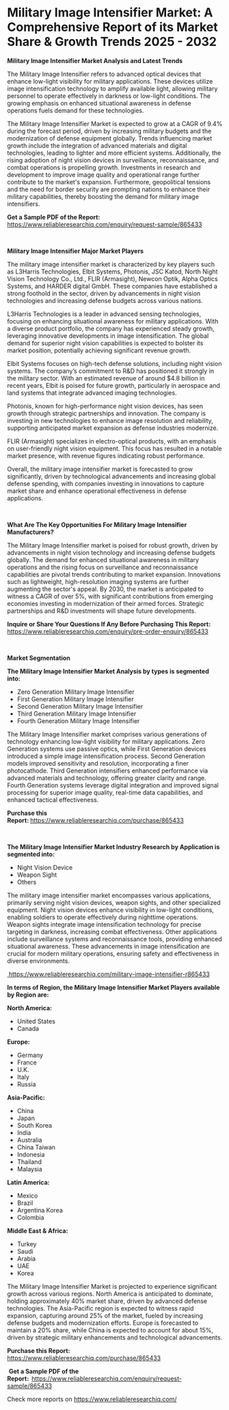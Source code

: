 <p><h1>Military Image Intensifier Market: A Comprehensive Report of its Market Share & Growth Trends 2025 - 2032</h1></p><p><strong>Military Image Intensifier Market Analysis and Latest Trends</strong></p>
<p><p>The Military Image Intensifier refers to advanced optical devices that enhance low-light visibility for military applications. These devices utilize image intensification technology to amplify available light, allowing military personnel to operate effectively in darkness or low-light conditions. The growing emphasis on enhanced situational awareness in defense operations fuels demand for these technologies.</p><p>The Military Image Intensifier Market is expected to grow at a CAGR of 9.4% during the forecast period, driven by increasing military budgets and the modernization of defense equipment globally. Trends influencing market growth include the integration of advanced materials and digital technologies, leading to lighter and more efficient systems. Additionally, the rising adoption of night vision devices in surveillance, reconnaissance, and combat operations is propelling growth. Investments in research and development to improve image quality and operational range further contribute to the market's expansion. Furthermore, geopolitical tensions and the need for border security are prompting nations to enhance their military capabilities, thereby boosting the demand for military image intensifiers.</p></p>
<p><strong>Get a Sample PDF of the Report:&nbsp;</strong> <a href="https://www.reliableresearchiq.com/enquiry/request-sample/865433?utm_campaign=2245&utm_medium=2&utm_source=Github&utm_content=ia&utm_term=19022025&utm_id=military-image-intensifier">https://www.reliableresearchiq.com/enquiry/request-sample/865433</a></p>
<p>&nbsp;</p>
<p><strong>Military Image Intensifier Major Market Players</strong></p>
<p><p>The military image intensifier market is characterized by key players such as L3Harris Technologies, Elbit Systems, Photonis, JSC Katod, North Night Vision Technology Co., Ltd., FLIR (Armasight), Newcon Optik, Alpha Optics Systems, and HARDER digital GmbH. These companies have established a strong foothold in the sector, driven by advancements in night vision technologies and increasing defense budgets across various nations.</p><p>L3Harris Technologies is a leader in advanced sensing technologies, focusing on enhancing situational awareness for military applications. With a diverse product portfolio, the company has experienced steady growth, leveraging innovative developments in image intensification. The global demand for superior night vision capabilities is expected to bolster its market position, potentially achieving significant revenue growth.</p><p>Elbit Systems focuses on high-tech defense solutions, including night vision systems. The company’s commitment to R&D has positioned it strongly in the military sector. With an estimated revenue of around $4.8 billion in recent years, Elbit is poised for future growth, particularly in aerospace and land systems that integrate advanced imaging technologies.</p><p>Photonis, known for high-performance night vision devices, has seen growth through strategic partnerships and innovation. The company is investing in new technologies to enhance image resolution and reliability, supporting anticipated market expansion as defense industries modernize.</p><p>FLIR (Armasight) specializes in electro-optical products, with an emphasis on user-friendly night vision equipment. This focus has resulted in a notable market presence, with revenue figures indicating robust performance.</p><p>Overall, the military image intensifier market is forecasted to grow significantly, driven by technological advancements and increasing global defense spending, with companies investing in innovations to capture market share and enhance operational effectiveness in defense applications.</p></p>
<p>&nbsp;</p>
<p><strong>What Are The Key Opportunities For Military Image Intensifier Manufacturers?</strong></p>
<p><p>The Military Image Intensifier market is poised for robust growth, driven by advancements in night vision technology and increasing defense budgets globally. The demand for enhanced situational awareness in military operations and the rising focus on surveillance and reconnaissance capabilities are pivotal trends contributing to market expansion. Innovations such as lightweight, high-resolution imaging systems are further augmenting the sector's appeal. By 2030, the market is anticipated to witness a CAGR of over 5%, with significant contributions from emerging economies investing in modernization of their armed forces. Strategic partnerships and R&D investments will shape future developments.</p></p>
<p><strong>Inquire or Share Your Questions If Any Before Purchasing This Report:</strong> <a href="https://www.reliableresearchiq.com/enquiry/pre-order-enquiry/865433?utm_campaign=2245&utm_medium=2&utm_source=Github&utm_content=ia&utm_term=19022025&utm_id=military-image-intensifier">https://www.reliableresearchiq.com/enquiry/pre-order-enquiry/865433</a></p>
<p>&nbsp;</p>
<p><strong>Market Segmentation</strong></p>
<p><strong>The Military Image Intensifier Market Analysis by types is segmented into:</strong></p>
<p><ul><li>Zero Generation Military Image Intensifier</li><li>First Generation Military Image Intensifier</li><li>Second Generation Military Image Intensifier</li><li>Third Generation Military Image Intensifier</li><li>Fourth Generation Military Image Intensifier</li></ul></p>
<p><p>The Military Image Intensifier market comprises various generations of technology enhancing low-light visibility for military applications. Zero Generation systems use passive optics, while First Generation devices introduced a simple image intensification process. Second Generation models improved sensitivity and resolution, incorporating a finer photocathode. Third Generation intensifiers enhanced performance via advanced materials and technology, offering greater clarity and range. Fourth Generation systems leverage digital integration and improved signal processing for superior image quality, real-time data capabilities, and enhanced tactical effectiveness.</p></p>
<p><strong>Purchase this Report:&nbsp;</strong><a href="https://www.reliableresearchiq.com/purchase/865433?utm_campaign=2245&utm_medium=2&utm_source=Github&utm_content=ia&utm_term=19022025&utm_id=military-image-intensifier">https://www.reliableresearchiq.com/purchase/865433</a></p>
<p>&nbsp;</p>
<p><strong>The Military Image Intensifier Market Industry Research by Application is segmented into:</strong></p>
<p><ul><li>Night Vision Device</li><li>Weapon Sight</li><li>Others</li></ul></p>
<p><p>The military image intensifier market encompasses various applications, primarily serving night vision devices, weapon sights, and other specialized equipment. Night vision devices enhance visibility in low-light conditions, enabling soldiers to operate effectively during nighttime operations. Weapon sights integrate image intensification technology for precise targeting in darkness, increasing combat effectiveness. Other applications include surveillance systems and reconnaissance tools, providing enhanced situational awareness. These advancements in image intensification are crucial for modern military operations, ensuring safety and effectiveness in diverse environments.</p></p>
<p><a href="https://www.reliableresearchiq.com/military-image-intensifier-r865433?utm_campaign=2245&utm_medium=2&utm_source=Github&utm_content=ia&utm_term=19022025&utm_id=military-image-intensifier">&nbsp;https://www.reliableresearchiq.com/military-image-intensifier-r865433</a></p>
<p><strong>In terms of Region, the Military Image Intensifier Market Players available by Region are:</strong></p>
<p>
    <p> <strong> North America: </strong>
        <ul>
            <li>United States</li>
            <li>Canada</li>
        </ul>
        </p> 
    <p> <strong> Europe: </strong>
        <ul>
            <li>Germany</li>
            <li>France</li>
            <li>U.K.</li>
            <li>Italy</li>
            <li>Russia</li>
        </ul>
        </p> 
    <p> <strong> Asia-Pacific: </strong>
        <ul>
            <li>China</li>
            <li>Japan</li>
            <li>South Korea</li>
            <li>India</li>
            <li>Australia</li>
            <li>China Taiwan</li>
            <li>Indonesia</li>
            <li>Thailand</li>
            <li>Malaysia</li>
        </ul>
        </p> 
    <p> <strong> Latin America: </strong>
        <ul>
            <li>Mexico</li>
            <li>Brazil</li>
            <li>Argentina Korea</li>
            <li>Colombia</li>
        </ul>
        </p> 
    <p> <strong> Middle East & Africa: </strong>
        <ul>
            <li>Turkey</li>
            <li>Saudi</li>
            <li>Arabia</li>
            <li>UAE</li>
            <li>Korea</li>
        </ul>
    </p>
    </p>
<p><p>The Military Image Intensifier Market is projected to experience significant growth across various regions. North America is anticipated to dominate, holding approximately 40% market share, driven by advanced defense technologies. The Asia-Pacific region is expected to witness rapid expansion, capturing around 25% of the market, fueled by increasing defense budgets and modernization efforts. Europe is forecasted to maintain a 20% share, while China is expected to account for about 15%, driven by strategic military enhancements and technological advancements.</p></p>
<p><strong>Purchase this Report: </strong><a href="https://www.reliableresearchiq.com/purchase/865433?utm_campaign=2245&utm_medium=2&utm_source=Github&utm_content=ia&utm_term=19022025&utm_id=military-image-intensifier">https://www.reliableresearchiq.com/purchase/865433</a></p>
<p>&nbsp;<strong>Get a Sample PDF of the Report:&nbsp;&nbsp;</strong><a href="https://www.reliableresearchiq.com/enquiry/request-sample/865433?utm_campaign=2245&utm_medium=2&utm_source=Github&utm_content=ia&utm_term=19022025&utm_id=military-image-intensifier">https://www.reliableresearchiq.com/enquiry/request-sample/865433</a></p>
<p><strong></strong></p>
<p>Check more reports on <a href="https://www.reliableresearchiq.com/?utm_campaign=2245&utm_medium=2&utm_source=Github&utm_content=ia&utm_term=19022025&utm_id=military-image-intensifier">https://www.reliableresearchiq.com/</a></p>